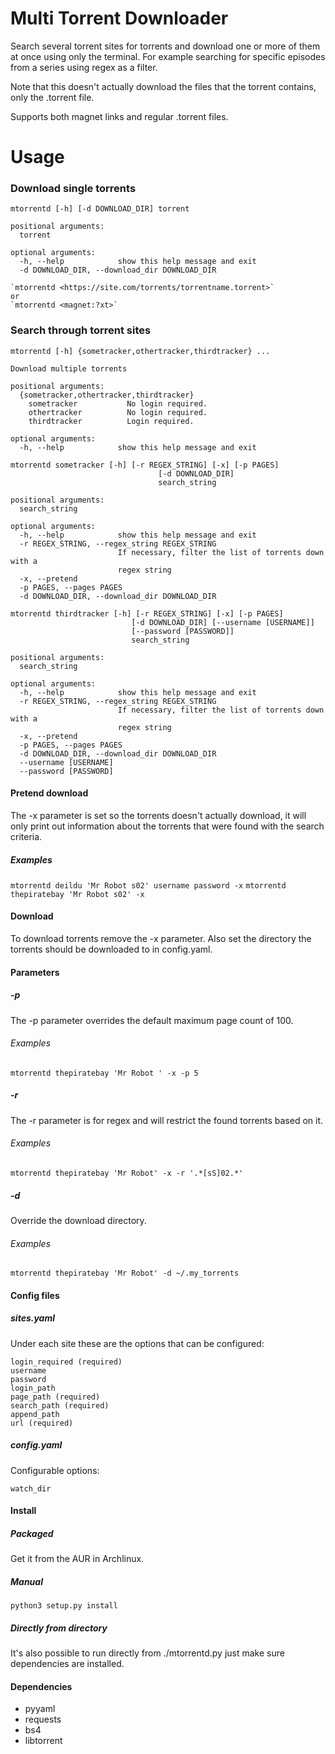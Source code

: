 # Multi Torrent Downloader

Search several torrent sites for torrents and download one or more of them at once using only the terminal. For example searching for specific episodes from a series using regex as a filter.

Note that this doesn't actually download the files that the torrent contains, only the .torrent file.

Supports both magnet links and regular .torrent files.


# Usage
### Download single torrents
```
mtorrentd [-h] [-d DOWNLOAD_DIR] torrent

positional arguments:
  torrent

optional arguments:
  -h, --help            show this help message and exit
  -d DOWNLOAD_DIR, --download_dir DOWNLOAD_DIR

`mtorrentd <https://site.com/torrents/torrentname.torrent>`
or
`mtorrentd <magnet:?xt>`
```
### Search through torrent sites
```
mtorrentd [-h] {sometracker,othertracker,thirdtracker} ...

Download multiple torrents

positional arguments:
  {sometracker,othertracker,thirdtracker}
    sometracker           No login required.
    othertracker          No login required.
    thirdtracker          Login required.

optional arguments:
  -h, --help            show this help message and exit
```
```
mtorrentd sometracker [-h] [-r REGEX_STRING] [-x] [-p PAGES]
                                 [-d DOWNLOAD_DIR]
                                 search_string

positional arguments:
  search_string

optional arguments:
  -h, --help            show this help message and exit
  -r REGEX_STRING, --regex_string REGEX_STRING
                        If necessary, filter the list of torrents down with a
                        regex string
  -x, --pretend
  -p PAGES, --pages PAGES
  -d DOWNLOAD_DIR, --download_dir DOWNLOAD_DIR
```
```
mtorrentd thirdtracker [-h] [-r REGEX_STRING] [-x] [-p PAGES]
                           [-d DOWNLOAD_DIR] [--username [USERNAME]]
                           [--password [PASSWORD]]
                           search_string

positional arguments:
  search_string

optional arguments:
  -h, --help            show this help message and exit
  -r REGEX_STRING, --regex_string REGEX_STRING
                        If necessary, filter the list of torrents down with a
                        regex string
  -x, --pretend
  -p PAGES, --pages PAGES
  -d DOWNLOAD_DIR, --download_dir DOWNLOAD_DIR
  --username [USERNAME]
  --password [PASSWORD]
```

#### Pretend download
The -x parameter is set so the torrents doesn't actually download, it will only print out information about the torrents that were found with the search criteria.
##### Examples
`mtorrentd deildu 'Mr Robot s02' username password -x`
`mtorrentd thepiratebay 'Mr Robot s02' -x`

#### Download
To download torrents remove the -x parameter. Also set the directory the torrents should be downloaded to in config.yaml.
#### Parameters
##### -p
The -p parameter overrides the default maximum page count of 100.
###### Examples
`mtorrentd thepiratebay 'Mr Robot ' -x -p 5`
##### -r
The -r parameter is for regex and will restrict the found torrents based on it.
###### Examples
`mtorrentd thepiratebay 'Mr Robot' -x -r '.*[sS]02.*'`
##### -d
Override the download directory.
###### Examples
`mtorrentd thepiratebay 'Mr Robot' -d ~/.my_torrents`


#### Config files
##### sites.yaml
Under each site these are the options that can be configured:
```
login_required (required)
username
password
login_path
page_path (required)
search_path (required)
append_path
url (required)
```
##### config.yaml
Configurable options:
```
watch_dir
```


#### Install
##### Packaged
Get it from the AUR in Archlinux.
##### Manual
`python3 setup.py install`
##### Directly from directory
It's also possible to run directly from ./mtorrentd.py just make sure dependencies are installed.


#### Dependencies
- pyyaml
- requests
- bs4
- libtorrent
